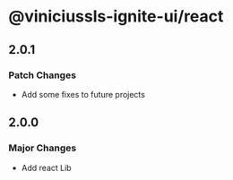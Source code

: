 # @viniciussls-ignite-ui/react

## 2.0.1

### Patch Changes

- Add some fixes to future projects

## 2.0.0

### Major Changes

- Add react Lib
